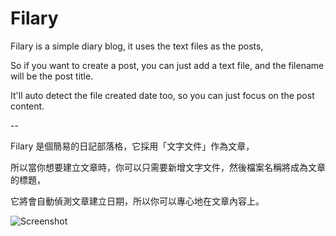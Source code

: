 # Filary
Filary is a simple diary blog, it uses the text files as the posts,

So if you want to create a post, you can just add a text file, and the filename will be the post title.

It'll auto detect the file created date too, so you can just focus on the post content.

--

Filary 是個簡易的日記部落格，它採用「文字文件」作為文章，

所以當你想要建立文章時，你可以只需要新增文字文件，然後檔案名稱將成為文章的標題，

它將會自動偵測文章建立日期，所以你可以專心地在文章內容上。

![Screenshot](http://i.imgur.com/NNOPoKR.png) 
